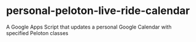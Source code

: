 # personal-peloton-live-ride-calendar
A Google Apps Script that updates a personal Google Calendar with specified Peloton classes
